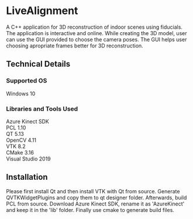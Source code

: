 # LiveAlignment
A C++ application for 3D reconstruction of indoor scenes using fiducials. The application is interactive and online. While creating the 3D model, user can use the GUI provided to choose the camera poses. The GUI helps user choosing apropriate frames better for 3D reconstruction.

## Technical Details
### Supported OS
Windows 10

### Libraries and Tools Used
Azure Kinect SDK  
PCL 1.10  
QT 5.13  
OpenCV 4.11  
VTK 8.2  
CMake 3.16  
Visual Studio 2019  

## Installation
Please first install Qt and then install VTK with Qt from source. Generate QVTKWidgetPlugins and copy them to qt designer folder. Afterwards, build PCL from source. Download Azure Kinect SDK, rename it as 'AzureKinect' and keep it in the 'lib' folder. Finally use cmake to generate build files.